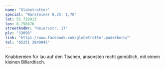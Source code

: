 ```yaml
---
name: "Globetrotter"
special: "Warsteiner 0,25: 1,70"
lat: 51.720913
lon: 8.756876
streetAndNr: "Heiersstr. 17"
plz: "33098"
link: "https://www.facebook.com/globetrotter.paderborn/"
tel: "05251 2840045"
---
```

Knabbereien für lau auf den Tischen, ansonsten recht gemütlich, mit einem kleinen Billardtisch.
